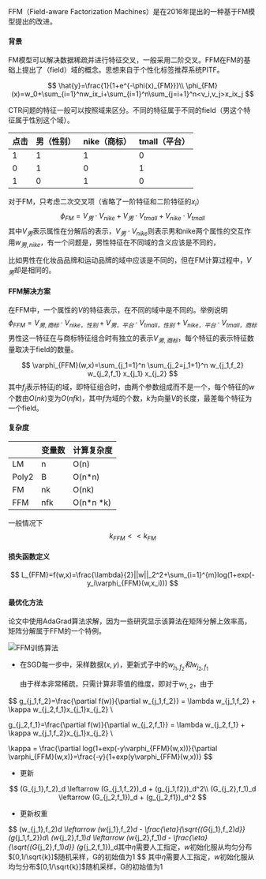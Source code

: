 FFM（Field-aware Factorization Machines）是在2016年提出的一种基于FM模型提出的改进。

#### 背景

FM模型可以解决数据稀疏并进行特征交叉，一般采用二阶交叉。FFM在FM的基础上提出了（field）域的概念。思想来自于个性化标签推荐系统PITF。

$$
\hat{y}=\frac{1}{1+e^{-\phi(x)_{FM}}}\\
\phi_{FM}(x)=w_0+\sum_{i=1}^nw_ix_i+\sum_{i=1}^n\sum_{j=i+1}^n<v_i,v_j>x_ix_j
$$


CTR问题的特征一般可以按照域来区分。不同的特征属于不同的field（男这个特征属于性别这个域）。

| 点击 | 男（性别） | nike（商标） | tmall（平台） |
| ---- | ---------- | ------------ | ------------- |
| 1    | 1          | 1            | 0             |
| 0    | 1          | 0            | 1             |
| 1    | 0          | 1            | 0             |

对于FM，只考虑二次交叉项（省略了一阶特征和二阶特征的$x_i$）
$$
\phi_{FM}=V_男\cdot V_{nike}+V_男 \cdot V_{tmall} + V_{nike} \cdot V_{tmall}
$$
其中$V_{男}$表示属性在分解后的表示，$V_男 \cdot V_{nike}$则表示男和nike两个属性的交互作用$w_{男,nike}$，有一个问题是，男性特征在不同域的含义应该是不同的，

比如男性在化妆品品牌和运动品牌的域中应该是不同的，但在FM计算过程中，$V_男​$却是相同的。

#### FFM解决方案

在FFM中，一个属性的$V$的特征表示，在不同的域中是不同的。举例说明
$$
\phi_{FFM}=V_{男,商标}\cdot V_{nike，性别}+V_{男，平台} \cdot V_{tmall，性别} + V_{nike，平台} \cdot V_{tmall，商标}
$$
男性这一特征在与商标特征组合时有独立的表示$V_{男,商标}​$，每个特征的表示特征数量取决于field的数量。

$$
\varphi_{FFM}(w,x)=\sum_{j_1=1}^n \sum_{j_2=j_1+1}^n w_{j_1,f_2} w_{j_2,f_1} x_{j_1} x_{j_2}
$$
其中$f_j$表示特征$j$的域，即特征组合时，由两个参数组成而不是一个，每个特征的$w$个数由$O(nk)$变为$O(nfk)$，其中$f$为域的个数，$k$为向量$V$的长度，最差每个特征为一个field。

#### 复杂度

|       | 变量数 | 计算复杂度 |
| ----- | ------ | ---------- |
| LM    | n      | O(n)       |
| Poly2 | B      | O(n*n)     |
| FM    | nk     | O(nk)      |
| FFM   | nfk    | O(n*n *k)  |

一般情况下
$$
k_{FFM} << k_{FM}
$$


#### 损失函数定义

$$
L_{FFM}=f(w,x)=\frac{\lambda}{2}||w||_2^2+\sum_{i=1}^{m}log(1+exp(-y_i\varphi_{FFM}(w,x_i)))
$$

#### 最优化方法

论文中使用AdaGrad算法求解，因为一些研究显示该算法在矩阵分解上效率高，矩阵分解属于FFM的一个特例。

![FFM训练算法](C:\Users\Lunus\Desktop\推荐系统\图\FFM训练算法.jpg)



- 在SGD每一步中，采样数据$(x,y)$，更新式子中的$w_{j_1,f_2} 和$$w_{j_2,f_1}$

  由于样本非常稀疏，只需计算非零值的维度，即对于$w_{1,2}$，由于

$$
g_{j_1,f_2}=\frac{\partial f(w)}{\partial w_{j_1,f_2}} = \lambda w_{j_1,f_2} + \kappa w_{j_2,f_1}x_{j_1}x_{j_2} \\

g_{j_2,f_1}=\frac{\partial f(w)}{\partial w_{j_2,f_1}} = \lambda w_{j_2,f_1} + \kappa w_{j_1,f_2}x_{j_1}x_{j_2} \\

\kappa = \frac{\partial log(1+exp(-y\varphi_{FFM}(w,x))}{\partial \varphi_{FFM}(w,x)}=\frac{-y}{1+exp(y\varphi_{FFM}(w,x))}
$$

- 更新

$$
(G_{j_1},f_2)_d \leftarrow (G_{j_1,f_2})_d + (g_{j_1,f2})_d^2\\
(G_{j_2},f_1)_d \leftarrow (G_{j_2,f_1})_d + (g_{j_2,f1})_d^2
$$

- 更新权重


$$
(w_{j_1},f_2)_d \leftarrow (w_{j_1},f_2)_d - \frac{\eta}{\sqrt{(G_{j_1},f_2)_d}} (g_{j_1,f_2})_d\\
(w_{j_2},f_1)_d \leftarrow (w_{j_2},f_1)_d - \frac{\eta}{\sqrt{(G_{j_2},f_1)_d}} (g_{j_2,f_1})_d其中$\eta$需要人工指定，$w$初始化服从均匀分布$[0,1/\sqrt{k}]$随机采样，G的初始值为1
$$
​	其中$\eta$需要人工指定，$w$初始化服从均匀分布$[0,1/\sqrt{k}]$随机采样，G的初始值为1

